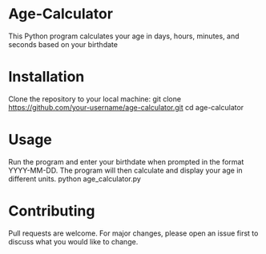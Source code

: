 # Age-Calculator
This Python program calculates your age in days, hours, minutes, and seconds based on your birthdate

# Installation
Clone the repository to your local machine:
git clone https://github.com/your-username/age-calculator.git
cd age-calculator
# Usage
Run the program and enter your birthdate when prompted in the format YYYY-MM-DD. The program will then calculate and display your age in different units.
python age_calculator.py
# Contributing
Pull requests are welcome. For major changes, please open an issue first to discuss what you would like to change.
